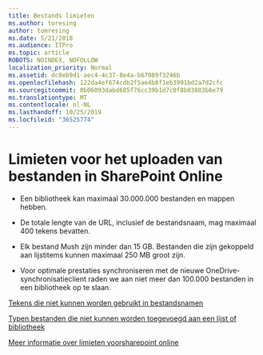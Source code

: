 ```yaml
---
title: Bestands limieten
ms.author: toresing
author: tomresing
ms.date: 5/21/2018
ms.audience: ITPro
ms.topic: article
ROBOTS: NOINDEX, NOFOLLOW
localization_priority: Normal
ms.assetid: dc0eb9d1-aec4-4c37-8e4a-b67089f3246b
ms.openlocfilehash: 122da4ef674cdb2f5ae4b8f1eb3991bd2a7d2cfc
ms.sourcegitcommit: 0b06093dabd685f76cc39b1d7c0f8b03883b6e79
ms.translationtype: MT
ms.contentlocale: nl-NL
ms.lasthandoff: 10/25/2019
ms.locfileid: "36525774"
---
```

# <a name="file-upload-limits-in-sharepoint-online"></a>Limieten voor het uploaden van bestanden in SharePoint Online

- Een bibliotheek kan maximaal 30.000.000 bestanden en mappen hebben.
    
- De totale lengte van de URL, inclusief de bestandsnaam, mag maximaal 400 tekens bevatten.
    
- Elk bestand Mush zijn minder dan 15 GB. Bestanden die zijn gekoppeld aan lijstitems kunnen maximaal 250 MB groot zijn.
    
- Voor optimale prestaties synchroniseren met de nieuwe OneDrive-synchronisatieclient raden we aan niet meer dan 100.000 bestanden in een bibliotheek op te slaan. 
    
[Tekens die niet kunnen worden gebruikt in bestandsnamen](https://go.microsoft.com/fwlink/?linkid=866430)
  
[Typen bestanden die niet kunnen worden toegevoegd aan een lijst of bibliotheek](https://go.microsoft.com/fwlink/?linkid=273757)
  
[Meer informatie over limieten voorsharepoint online](https://go.microsoft.com/fwlink/?linkid=271273)
  

